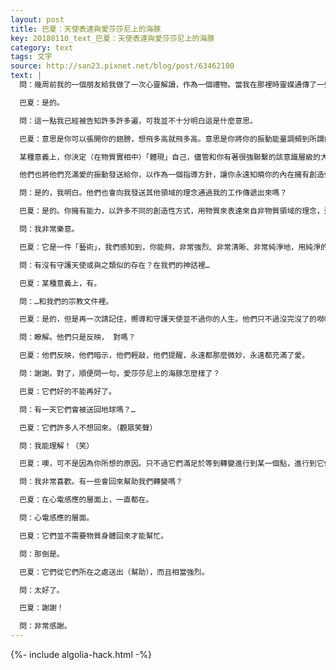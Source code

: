 ```yaml
---
layout: post
title: 巴夏：天使表達與愛莎莎尼上的海豚
key: 20180110_text_巴夏：天使表達與愛莎莎尼上的海豚
category: text
tags: 文字
source: http://san23.pixnet.net/blog/post/63462100
text: |
  問：幾周前我的一個朋友給我做了一次心靈解讀，作為一個禮物。當我在那裡時靈媒通傳了一些信息，她對我說的第一件事就是…呃，她說我被一股很強的天使能量包圍著。

  巴夏：是的。

  問：這一點我已經被告知許多許多遍，可我並不十分明白這是什麼意思。

  巴夏：意思是你可以張開你的翅膀，想飛多高就飛多高。意思是你將你的振動能量調頻到所謂的天使層級意識。通常指的是從未體驗過物質實相的意識層級。所以，如果你願意的話—現在我要說的一切只不過是個比喻—它擁有幾分真實性，但你無需把它完全當真才能得到其精髓和能量。

  某種意義上，你決定（在物質實相中）「體現」自己，儘管和你有著很強聯繫的該意識層級的大多數存在從未體驗過進入物質實相。所以，你的作用某種意義上是一個探測器，為了你自己，出於你自己的選擇。汲取一些物質實相的經驗給那些從未經驗過物質實相的存有們。

  他們也將他們充滿愛的振動發送給你，以作為一個指導方針，讓你永遠知曉你的內在擁有創造你想要的實相的能力。但是你，許多人也是，其實你們所有人都是，如天使一般，所以你們可以張開你們的翅膀。你們可以飛翔，上升到物質領域內最高的層次。明白嗎？

  問：是的，我明白。他們也會向我發送其他領域的理念通過我的工作傳遞出來嗎？

  巴夏：是的。你擁有能力，以許多不同的創造性方式，用物質來表達來自非物質領域的理念，這些理念原本沒有物質的副本來表達它們。所以你可以創造一個呈現它們的物質副本，許多的意識至今從未在物質領域內表達過。你可以成為他們的手，從物質實相的電磁能量中，雕刻出獨特的雕塑，來讓他們的精神、理念、精髓得以呈現在你們的物質實相內。明白嗎？

  問：我非常樂意。

  巴夏：它是一件「藝術」，我們感知到，你能夠，非常強烈、非常清晰、非常純淨地，用純淨的線條，用你想用的任何方法、形狀、形式，通過運動，通過物質，通過顏色，通過光，通過聲音，通過能量的運用來表達天使藝術，將生命吹入那些「作品」中。

  問：有沒有守護天使或與之類似的存在？在我們的神話裡…

  巴夏：某種意義上，有。

  問：…和我們的宗教文件裡。

  巴夏：是的，但是再一次請記住，嚮導和守護天使並不過你的人生。他們只不過沒完沒了的嘮叨。（觀眾笑聲）

  問：瞭解。他們只是反映， 對嗎？

  巴夏：他們反映，他們暗示，他們輕敲，他們提醒，永遠都那麼微妙，永遠都充滿了愛。

  問：謝謝。對了，順便問一句，愛莎莎尼上的海豚怎麼樣了？

  巴夏：它們好的不能再好了。

  問：有一天它們會被送回地球嗎？…

  巴夏：它們許多人不想回來。（觀眾笑聲）

  問：我能理解！（笑）

  巴夏：噢，可不是因為你所想的原因。只不過它們滿足於等到轉變進行到某一個點，進行到它們知道會被它們的同類加入，以及被你們加入。以便它們也能歡迎你們來到「陌生的海岸」時看到熟悉的東西。

  問：我非常喜歡。有一些會回來幫助我們轉變嗎？

  巴夏：在心電感應的層面上，一直都在。

  問：心電感應的層面。

  巴夏：它們並不需要物質身體回來才能幫忙。

  問：那倒是。

  巴夏：它們從它們所在之處送出（幫助），而且相當強烈。

  問：太好了。

  巴夏：謝謝！

  問：非常感謝。
---
```


{%- include algolia-hack.html -%}
